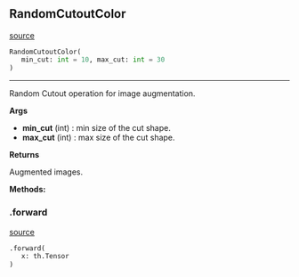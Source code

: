#


## RandomCutoutColor
[source](https://github.com/RLE-Foundation/rllte/blob/main/rllte/xplore/augmentation/random_cutoutcolor.py/#L6)
```python 
RandomCutoutColor(
   min_cut: int = 10, max_cut: int = 30
)
```


---
Random Cutout operation for image augmentation.

**Args**

* **min_cut** (int) : min size of the cut shape.
* **max_cut** (int) : max size of the cut shape.


**Returns**

Augmented images.


**Methods:**


### .forward
[source](https://github.com/RLE-Foundation/rllte/blob/main/rllte/xplore/augmentation/random_cutoutcolor.py/#L21)
```python
.forward(
   x: th.Tensor
)
```

